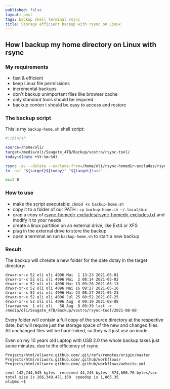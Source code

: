 ```yaml
---
published: false
layout: post
tags: backup shell terminal rsync
title: Storage efficient backup with rsync on Linux
---
```

## How I backup my home directory on Linux with rsync

### My requirements
- fast & efficient
- keep Linux file permissions
- incremental backups
- don't backup unimportant files like browser cache
- only standard tools should be required
- backup conten t should be easy to access and restore


### The backup script

This is my `backup-home.sh` shell script:

```bash
#!/bin/sh

source=/home/oli/
target=/media/oli/Seagate_4TB/Backup/vostro/rsync-tool/
today=$(date +%Y-%m-%d)

rsync -av --delete --exclude-from=/home/oli/rsync-homedir-excludes/rsync-homedir-excludes.txt "${source}"  "${target}${today}/" --link-dest="${target}last/"
ln -nsf "${target}${today}" "${target}last"

exit 0
```


### How to use
- make the script executable: `chmod +x backup-home.sh`
- copy it to a folder of our PATH : `cp backup-home.sh ~/.local/bin`
- grap a copy of [rsync-homedir-excludes/rsync-homedir-excludes.txt](https://github.com/rubo77/rsync-homedir-excludes) and modify it to your needs
- create a linux partition on an external drive, like Ext4 or XFS
- plug in the external drive to store the backup
- open a terminal an run `backup-home.sh` to start a new backup

### Result

The backup will chreate a new folder for the date dotay in the target directory:

```text
drwxr-xr-x 52 oli oli 4096 Mai  1 13:23 2021-05-01
drwxr-xr-x 52 oli oli 4096 Mai  2 08:14 2021-05-02
drwxr-xr-x 52 oli oli 4096 Mai 13 09:26 2021-05-13
drwxr-xr-x 52 oli oli 4096 Mai 16 09:27 2021-05-16
drwxr-xr-x 52 oli oli 4096 Mai 23 08:27 2021-05-23
drwxr-xr-x 52 oli oli 4096 Jul 25 08:52 2021-07-25
drwxr-xr-x 52 oli oli 4096 Aug  8 09:19 2021-08-08
lrwxrwxrwx  1 oli oli   58 Aug  8 09:39 last -> /media/oli/Seagate_4TB/Backup/vostro/rsync-tool/2021-08-08
```

Every folder will contain a full copy of the source directory at the respective date, but will require just the storage space of the new and changed files. All unchanged files will be hard-linked, so they will just use an inode.

Even on my 10 years old Laptop with USB 2.0 the whole backup takes just some minutes, due to the efficiency of rsync
```text
Projects/html/oliworx.github.com/.git/refs/remotes/origin/master
Projects/html/oliworx.github.com/.github/workflows/
Projects/html/oliworx.github.com/.github/workflows/website.yml

sent 142,744,045 bytes  received 44,245 bytes  574,600.76 bytes/sec
total size is 266,349,471,150  speedup is 1,865.35
oli@mx:~$ 
```
